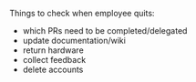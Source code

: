 Things to check when employee quits:
  * which PRs need to be completed/delegated
  * update documentation/wiki
  * return hardware
  * collect feedback
  * delete accounts
